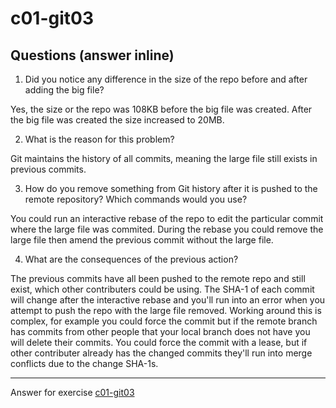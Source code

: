 # c01-git03

## Questions (answer inline)

1. Did you notice any difference in the size of the repo before and after adding the big file?

Yes, the size or the repo was 108KB before the big file was created. After the big file was created the size increased to 20MB. 

2. What is the reason for this problem?

Git maintains the history of all commits, meaning the large file still exists in previous commits. 

3. How do you remove something from Git history after it is pushed to the remote repository? Which commands would you use? 

You could run an interactive rebase of the repo to edit the particular commit where the large file was commited. During the rebase you could remove the  large file then amend the previous commit without the large file. 

4. What are the consequences of the previous action?

The previous commits have all been pushed to the remote repo and still exist, which other contributers could be using. The SHA-1 of each commit will change after the interactive rebase and you'll run into an error when you attempt to push the repo with the large file removed. Working around this is complex, for example you could force the commit but if the remote branch has commits from other people that your local branch does not have you will delete their commits. You could force the commit with a lease, but if other contributer already has the changed commits they'll run into merge conflicts due to the change SHA-1s. 

<!-- Don't change anything below this point-->
<!-- Before commiting, remove both commented lines--> 
***
Answer for exercise [c01-git03](https://github.com/devopsacademyau/academy/blob/23cc1dfa31e85651e3cdc1b0ef38da21518841ba/classes/01class/exercises/c01-git03/README.md)